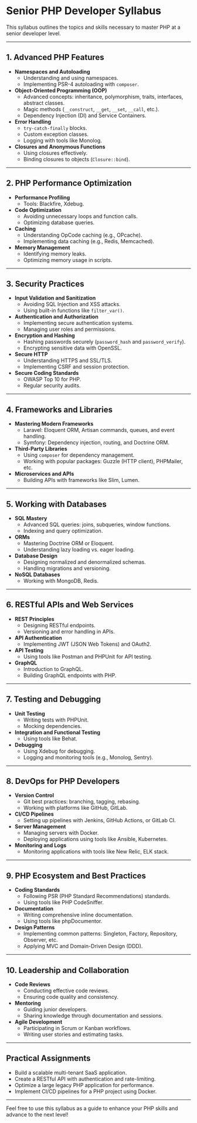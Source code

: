 # Senior PHP Developer Syllabus

This syllabus outlines the topics and skills necessary to master PHP at a senior developer level.

---

## 1. Advanced PHP Features
- **Namespaces and Autoloading**
  - Understanding and using namespaces.
  - Implementing PSR-4 autoloading with `composer`.
- **Object-Oriented Programming (OOP)**
  - Advanced concepts: inheritance, polymorphism, traits, interfaces, abstract classes.
  - Magic methods (`__construct`, `__get`, `__set`, `__call`, etc.).
  - Dependency Injection (DI) and Service Containers.
- **Error Handling**
  - `try-catch-finally` blocks.
  - Custom exception classes.
  - Logging with tools like Monolog.
- **Closures and Anonymous Functions**
  - Using closures effectively.
  - Binding closures to objects (`Closure::bind`).

---

## 2. PHP Performance Optimization
- **Performance Profiling**
  - Tools: Blackfire, Xdebug.
- **Code Optimization**
  - Avoiding unnecessary loops and function calls.
  - Optimizing database queries.
- **Caching**
  - Understanding OpCode caching (e.g., OPcache).
  - Implementing data caching (e.g., Redis, Memcached).
- **Memory Management**
  - Identifying memory leaks.
  - Optimizing memory usage in scripts.

---

## 3. Security Practices
- **Input Validation and Sanitization**
  - Avoiding SQL Injection and XSS attacks.
  - Using built-in functions like `filter_var()`.
- **Authentication and Authorization**
  - Implementing secure authentication systems.
  - Managing user roles and permissions.
- **Encryption and Hashing**
  - Hashing passwords securely (`password_hash` and `password_verify`).
  - Encrypting sensitive data with OpenSSL.
- **Secure HTTP**
  - Understanding HTTPS and SSL/TLS.
  - Implementing CSRF and session protection.
- **Secure Coding Standards**
  - OWASP Top 10 for PHP.
  - Regular security audits.

---

## 4. Frameworks and Libraries
- **Mastering Modern Frameworks**
  - Laravel: Eloquent ORM, Artisan commands, queues, and event handling.
  - Symfony: Dependency injection, routing, and Doctrine ORM.
- **Third-Party Libraries**
  - Using `composer` for dependency management.
  - Working with popular packages: Guzzle (HTTP client), PHPMailer, etc.
- **Microservices and APIs**
  - Building APIs with frameworks like Slim, Lumen.

---

## 5. Working with Databases
- **SQL Mastery**
  - Advanced SQL queries: joins, subqueries, window functions.
  - Indexing and query optimization.
- **ORMs**
  - Mastering Doctrine ORM or Eloquent.
  - Understanding lazy loading vs. eager loading.
- **Database Design**
  - Designing normalized and denormalized schemas.
  - Handling migrations and versioning.
- **NoSQL Databases**
  - Working with MongoDB, Redis.

---

## 6. RESTful APIs and Web Services
- **REST Principles**
  - Designing RESTful endpoints.
  - Versioning and error handling in APIs.
- **API Authentication**
  - Implementing JWT (JSON Web Tokens) and OAuth2.
- **API Testing**
  - Using tools like Postman and PHPUnit for API testing.
- **GraphQL**
  - Introduction to GraphQL.
  - Building GraphQL endpoints with PHP.

---

## 7. Testing and Debugging
- **Unit Testing**
  - Writing tests with PHPUnit.
  - Mocking dependencies.
- **Integration and Functional Testing**
  - Using tools like Behat.
- **Debugging**
  - Using Xdebug for debugging.
  - Logging and monitoring tools (e.g., Monolog, Sentry).

---

## 8. DevOps for PHP Developers
- **Version Control**
  - Git best practices: branching, tagging, rebasing.
  - Working with platforms like GitHub, GitLab.
- **CI/CD Pipelines**
  - Setting up pipelines with Jenkins, GitHub Actions, or GitLab CI.
- **Server Management**
  - Managing servers with Docker.
  - Deploying applications using tools like Ansible, Kubernetes.
- **Monitoring and Logs**
  - Monitoring applications with tools like New Relic, ELK stack.

---

## 9. PHP Ecosystem and Best Practices
- **Coding Standards**
  - Following PSR (PHP Standard Recommendations) standards.
  - Using tools like PHP CodeSniffer.
- **Documentation**
  - Writing comprehensive inline documentation.
  - Using tools like phpDocumentor.
- **Design Patterns**
  - Implementing common patterns: Singleton, Factory, Repository, Observer, etc.
  - Applying MVC and Domain-Driven Design (DDD).

---

## 10. Leadership and Collaboration
- **Code Reviews**
  - Conducting effective code reviews.
  - Ensuring code quality and consistency.
- **Mentoring**
  - Guiding junior developers.
  - Sharing knowledge through documentation and sessions.
- **Agile Development**
  - Participating in Scrum or Kanban workflows.
  - Writing user stories and estimating tasks.

---

## Practical Assignments
- Build a scalable multi-tenant SaaS application.
- Create a RESTful API with authentication and rate-limiting.
- Optimize a large legacy PHP application for performance.
- Implement CI/CD pipelines for a PHP project using Docker.

---

Feel free to use this syllabus as a guide to enhance your PHP skills and advance to the next level!
